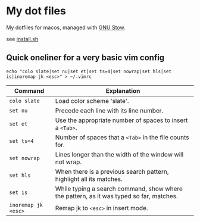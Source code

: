 # My dot files

My dotfiles for macos, managed with [GNU Stow](https://www.gnu.org/software/stow/).

see [install.sh](https://github.com/lpracette/dotfiles/blob/master/install.sh)


## Quick oneliner for a very basic vim config
```console
echo "colo slate|set nu|set et|set ts=4|set nowrap|set hls|set is|inoremap jk <esc>" > ~/.vimrc
```
|Command               |Explanation                                                                             |
|----------------------|----------------------------------------------------------------------------------------|
|``colo slate``        |Load color scheme 'slate'.                                                             |
|``set nu``            |Precede each line with its line number.                                                 |
|``set et``            |Use the appropriate number of spaces to insert a ``<Tab>``.                             |
|``set ts=4``          |Number of spaces that a ``<Tab>`` in the file counts for.                               |
|``set nowrap``        |Lines longer than the width of the window will not wrap.                                |
|``set hls``           |When there is a previous search pattern, highlight all its matches.                     |
|``set is``            |While typing a search command, show where the pattern, as it was typed so far, matches. |
|``inoremap jk <esc>`` |Remap jk to ``<esc>`` in insert mode.                                                   |

